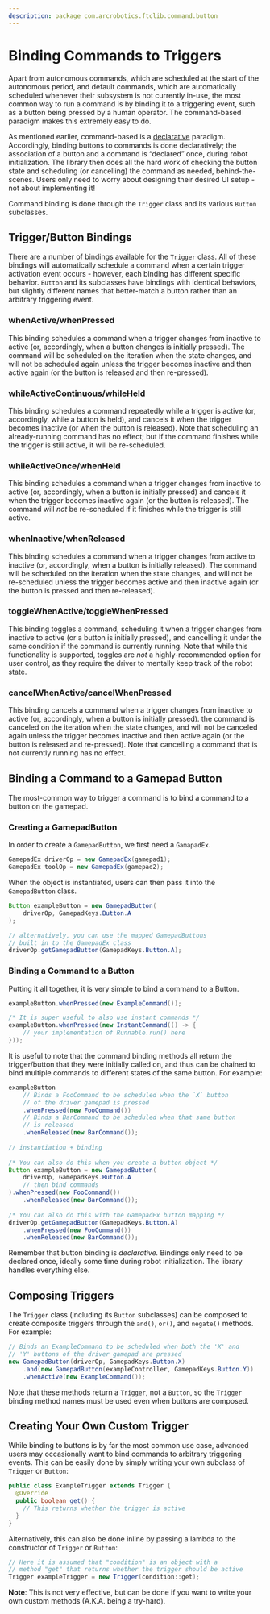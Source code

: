 ```yaml
---
description: package com.arcrobotics.ftclib.command.button
---
```


# Binding Commands to Triggers

Apart from autonomous commands, which are scheduled at the start of the autonomous period, and default commands, which are automatically scheduled whenever their subsystem is not currently in-use, the most common way to run a command is by binding it to a triggering event, such as a button being pressed by a human operator. The command-based paradigm makes this extremely easy to do.

As mentioned earlier, command-based is a [declarative](https://en.wikipedia.org/wiki/Declarative_programming) paradigm. Accordingly, binding buttons to commands is done declaratively; the association of a button and a command is “declared” once, during robot initialization. The library then does all the hard work of checking the button state and scheduling \(or cancelling\) the command as needed, behind-the-scenes. Users only need to worry about designing their desired UI setup - not about implementing it!

Command binding is done through the `Trigger` class and its various `Button` subclasses.

## Trigger/Button Bindings

There are a number of bindings available for the `Trigger` class. All of these bindings will automatically schedule a command when a certain trigger activation event occurs - however, each binding has different specific behavior. `Button` and its subclasses have bindings with identical behaviors, but slightly different names that better-match a button rather than an arbitrary triggering event.

### whenActive/whenPressed

This binding schedules a command when a trigger changes from inactive to active \(or, accordingly, when a button changes is initially pressed\). The command will be scheduled on the iteration when the state changes, and will not be scheduled again unless the trigger becomes inactive and then active again \(or the button is released and then re-pressed\).

### whileActiveContinuous/whileHeld

This binding schedules a command repeatedly while a trigger is active \(or, accordingly, while a button is held\), and cancels it when the trigger becomes inactive \(or when the button is released\). Note that scheduling an already-running command has no effect; but if the command finishes while the trigger is still active, it will be re-scheduled.

### whileActiveOnce/whenHeld

This binding schedules a command when a trigger changes from inactive to active \(or, accordingly, when a button is initially pressed\) and cancels it when the trigger becomes inactive again \(or the button is released\). The command will _not_ be re-scheduled if it finishes while the trigger is still active.

### whenInactive/whenReleased

This binding schedules a command when a trigger changes from active to inactive \(or, accordingly, when a button is initially released\). The command will be scheduled on the iteration when the state changes, and will not be re-scheduled unless the trigger becomes active and then inactive again \(or the button is pressed and then re-released\).

### toggleWhenActive/toggleWhenPressed

This binding toggles a command, scheduling it when a trigger changes from inactive to active \(or a button is initially pressed\), and cancelling it under the same condition if the command is currently running. Note that while this functionality is supported, toggles are _not_ a highly-recommended option for user control, as they require the driver to mentally keep track of the robot state.

### cancelWhenActive/cancelWhenPressed

This binding cancels a command when a trigger changes from inactive to active \(or, accordingly, when a button is initially pressed\). the command is canceled on the iteration when the state changes, and will not be canceled again unless the trigger becomes inactive and then active again \(or the button is released and re-pressed\). Note that cancelling a command that is not currently running has no effect.

## Binding a Command to a Gamepad Button

The most-common way to trigger a command is to bind a command to a button on the gamepad.

### Creating a GamepadButton

In order to create a `GamepadButton`, we first need a `GamapadEx`.

```java
GamepadEx driverOp = new GamepadEx(gamepad1);
GamepadEx toolOp = new GamepadEx(gamepad2);
```

When the object is instantiated, users can then pass it into the `GamepadButton` class.

```java
Button exampleButton = new GamepadButton(
    driverOp, GamepadKeys.Button.A
);

// alternatively, you can use the mapped GamepadButtons
// built in to the GamepadEx class
driverOp.getGamepadButton(GamepadKeys.Button.A);
```

### Binding a Command to a Button

Putting it all together, it is very simple to bind a command to a Button.

```java
exampleButton.whenPressed(new ExampleCommand());

/* It is super useful to also use instant commands */
exampleButton.whenPressed(new InstantCommand(() -> {
    // your implementation of Runnable.run() here
}));
```

It is useful to note that the command binding methods all return the trigger/button that they were initially called on, and thus can be chained to bind multiple commands to different states of the same button. For example:

```java
exampleButton
    // Binds a FooCommand to be scheduled when the `X` button
    // of the driver gamepad is pressed
    .whenPressed(new FooCommand())
    // Binds a BarCommand to be scheduled when that same button
    // is released
    .whenReleased(new BarCommand());
    
// instantiation + binding
    
/* You can also do this when you create a button object */
Button exampleButton = new GamepadButton(
    driverOp, GamepadKeys.Button.A
    // then bind commands
).whenPressed(new FooCommand())
    .whenReleased(new BarCommand());
    
/* You can also do this with the GamepadEx button mapping */
driverOp.getGamepadButton(GamepadKeys.Button.A)
    .whenPressed(new FooCommand())
    .whenReleased(new BarCommand());
```

Remember that button binding is _declarative._ Bindings only need to be declared once, ideally some time during robot initialization. The library handles everything else.

## Composing Triggers

The `Trigger` class \(including its `Button` subclasses\) can be composed to create composite triggers through the `and()`, `or()`, and `negate()` methods. For example:

```java
// Binds an ExampleCommand to be scheduled when both the 'X' and
// 'Y' buttons of the driver gamepad are pressed
new GamepadButton(driverOp, GamepadKeys.Button.X)
    .and(new GamepadButton(exampleController, GamepadKeys.Button.Y))
    .whenActive(new ExampleCommand());
```

Note that these methods return a `Trigger`, not a `Button`, so the `Trigger` binding method names must be used even when buttons are composed.

## Creating Your Own Custom Trigger

While binding to buttons is by far the most common use case, advanced users may occasionally want to bind commands to arbitrary triggering events. This can be easily done by simply writing your own subclass of `Trigger` or `Button`:

```java
public class ExampleTrigger extends Trigger {
  @Override
  public boolean get() {
    // This returns whether the trigger is active
  }
}
```

Alternatively, this can also be done inline by passing a lambda to the constructor of `Trigger` or `Button`:

```java
// Here it is assumed that "condition" is an object with a
// method "get" that returns whether the trigger should be active
Trigger exampleTrigger = new Trigger(condition::get);
```

**Note**: This is not very effective, but can be done if you want to write your own custom methods \(A.K.A. being a try-hard\).

